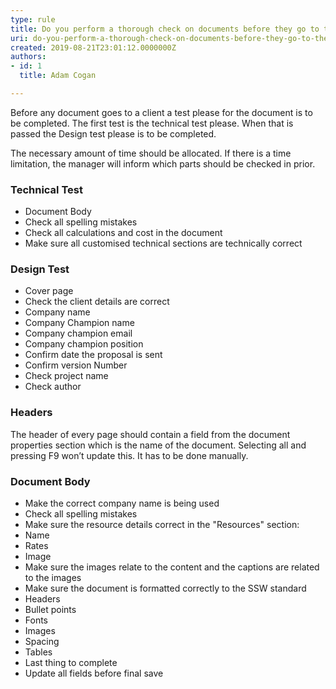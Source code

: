 ```yaml
---
type: rule
title: Do you perform a thorough check on documents before they go to the client?
uri: do-you-perform-a-thorough-check-on-documents-before-they-go-to-the-client
created: 2019-08-21T23:01:12.0000000Z
authors:
- id: 1
  title: Adam Cogan

---
```


 
​Before any document goes to a client a test please for the document is to be completed. The first test is the technical test please. When that is passed the Design test please is to be completed.

The necessary amo​unt of time should be allocated. If there is a time limitation, the manager will inform which parts should be checked in prior.​
 
### ​Technical Test


- Document Body
- Check all spelling mistakes
- Check all calculations and cost in the document
- Make sure all customised technical sections are technically correct


### Design Test




- Cover page
- Check the client details are correct
- Company name
- Company Champion name
- Company champion email
- Company champion position
- Confirm date the proposal is sent
- Confirm version Number
- Check project name
- Check author


### Headers
The header of every page should contain a field from the document properties section which is the name of the document. Selecting all and pressing F9 won’t update this. It has to be done manually.

### ​Document Body

- Make the correct company name is being used
- Check all spelling mistakes
- Make sure the resource details correct in the "Resources" section: 
- Name
- Rates
- Image
- Make sure the images relate to the content and the captions are related to the images
- Make sure the document is formatted correctly to the SSW standard
- Headers
- Bullet points
- Fonts
- Images
- Spacing
- Tables
- Last thing to complete 
- Update all fields before final save​





